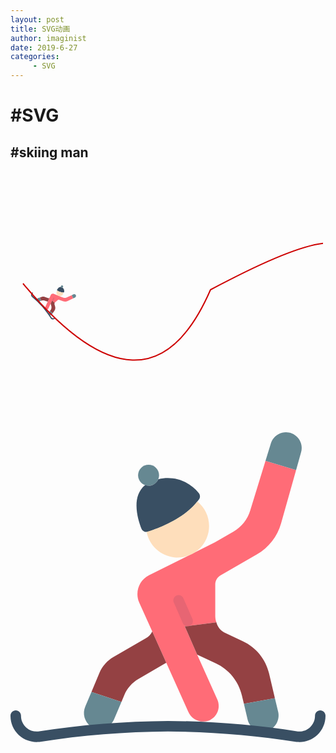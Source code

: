 ```yaml
---
layout: post
title: SVG动画
author: imaginist
date: 2019-6-27
categories:
     - SVG
---
```



# #SVG
## #skiing man


<!--more-->


<svg width="500" height="400" xmlns="http://www.w3.org/2000/svg">
   <g>
   <svg aria-hidden="true" focusable="false" data-prefix="fas" data-icon="car-side" class="svg-inline--fa fa-car-side fa-w-20" role="img" xmlns="http://www.w3.org/2000/svg" viewBox="0 0 4600 950" x="0" y="-200" fill="#cd0000"><path d="m464.214844 61.40625-24.40625 86.699219c-6.046875 21.402343-20.226563 39.597656-39.507813 50.6875l-58.964843 33.875c-5.277344 3.046875-8.527344 8.671875-8.535157 14.765625v51.199218c.035157 3.515626.640625 7.003907 1.792969 10.324219l-.9375.257813-50.347656 6.3125 20.308594 46.421875 32.511718 72.449219c2.890625 6.40625 3.015625 13.71875.355469 20.21875-2.664063 6.503906-7.882813 11.628906-14.433594 14.167968-13.203125 4.601563-27.710937-1.816406-33.195312-14.675781l-35.667969-79.53125-22.785156-50.773437-21.078125-46.761719c-7.515625-16.703125-.511719-36.359375 15.871093-44.542969l107.265626-53.589844 29.953124-17.324218c13.085938-7.535157 22.816407-19.769532 27.21875-34.21875l24.832032-80.894532zm0 0" fill="#ff6c77"/><path d="m253.1875 374.578125-45.226562 26.453125c-10.234376 5.941406-18.257813 15.046875-22.871094 25.941406l-4.777344 11.433594-48.726562-16.296875 12.96875-30.890625c4.617187-10.921875 12.679687-20.03125 22.957031-25.941406l52.648437-30.378906c4.449219-2.585938 8.019532-6.453126 10.242188-11.09375zm0 0" fill="#944143"/><path d="m429.742188 432.265625-50.347657 9.214844-3.328125-13.824219c-5.414062-22.886719-21.007812-42.035156-42.324218-51.96875l-29.867188-13.910156c-.097656.035156-.1875.09375-.257812.171875l-20.308594-46.421875 50.347656-6.3125.9375-.257813c1.820312 6.988281 6.371094 12.953125 12.628906 16.554688l30.636719 14.25c21.316406 9.933593 36.910156 29.082031 42.324219 51.96875zm0 0" fill="#944143"/><path d="m241.496094 69.964844c0 9.425781-7.640625 17.066406-17.066406 17.066406-9.425782 0-17.066407-7.640625-17.066407-17.066406 0-9.425782 7.640625-17.066406 17.066407-17.066406 9.425781 0 17.066406 7.640624 17.066406 17.066406zm0 0" fill="#668892"/><path d="m305.988281 98.953125c-15.535156-19.867187-41.335937-28.6875-65.78125-22.496094-2.640625 6.386719-8.871093 10.550781-15.777343 10.546875-1.886719-.019531-3.757813-.355468-5.53125-.996094-23.175782 18.652344-12.183594 55.269532-6.09375 70.6875 1.621093 4.148438 6.183593 6.328126 10.429687 4.984376 17.40625-5.460938 61.4375-21.769532 83.300781-52.667969 2.078125-3.101563 1.855469-7.203125-.546875-10.058594zm0 0" fill="#394f63"/><path d="m303.738281 112.65625c-22.640625 28.535156-63.796875 43.800781-80.503906 49.050781-.652344.152344-1.320313.230469-1.988281.230469 4.183594 22.277344 22.519531 39.15625 45.070312 41.480469 22.550782 2.324219 43.941406-10.457031 52.582032-31.414063 8.644531-20.957031 2.472656-45.101562-15.160157-59.347656zm0 0" fill="#fedebb"/><path d="m472.320312 32.648438-8.105468 28.757812-49.75-14.933594 8.621094-27.90625c2.511718-8.792968 9.53125-15.578125 18.40625-17.800781 8.871093-2.21875 18.257812.464844 24.617187 7.042969 6.359375 6.574218 8.726563 16.042968 6.210937 24.839844zm0 0" fill="#668892"/><path d="m287.925781 315.535156c-3.394531.003906-6.46875-2.007812-7.824219-5.117187l-14.851562-33.964844c-1.710938-4.28125.28125-9.148437 4.507812-10.992187 4.226563-1.847657 9.152344 0 11.128907 4.167968l14.847656 33.960938c1.148437 2.636718.894531 5.675781-.679687 8.082031-1.574219 2.40625-4.253907 3.859375-7.128907 3.863281zm0 0" fill="#e76573"/><path d="m420.609375 484.488281c-6.964844 3.050781-14.929687 2.855469-21.734375-.542969-6.808594-3.394531-11.753906-9.632812-13.507812-17.035156l-5.972657-25.429687 50.347657-9.214844 5.117187 21.503906c3.285156 12.335938-2.707031 25.257813-14.25 30.71875zm0 0" fill="#668892"/><path d="m180.3125 438.40625-11.949219 28.246094c-2.953125 7-8.859375 12.332031-16.121093 14.554687-7.265626 2.222657-15.144532 1.113281-21.511719-3.035156-10.453125-7.320313-14.246094-21.027344-9.042969-32.679687l9.898438-23.382813zm0 0" fill="#668892"/><path d="m466.347656 503.433594c-.484375-.003906-.972656-.046875-1.449218-.128906-69.113282-10.859376-138.9375-16.523438-208.898438-16.941407-69.957031.417969-139.785156 6.082031-208.894531 16.941407-.480469.082031-.964844.125-1.449219.128906-11.84375.90625-23.527344-3.191406-32.203125-11.304688-8.679687-8.109375-13.558594-19.488281-13.453125-31.363281 0-4.714844 3.820312-8.535156 8.535156-8.535156 4.710938 0 8.535156 3.820312 8.535156 8.535156-.097656 7.230469 2.890626 14.15625 8.21875 19.046875 5.328126 4.886719 12.488282 7.269531 19.683594 6.550781 69.820313-10.933593 140.359375-16.640625 211.027344-17.066406 70.671875.425781 141.210938 6.132813 211.03125 17.066406 7.191406.703125 14.339844-1.6875 19.664062-6.570312 5.324219-4.886719 8.320313-11.804688 8.238282-19.027344 0-4.714844 3.820312-8.535156 8.535156-8.535156 4.710938 0 8.53125 3.820312 8.53125 8.535156.109375 11.875-4.769531 23.253906-13.449219 31.363281-8.679687 8.113282-20.359375 12.210938-32.203125 11.304688zm0 0" fill="#394f63"/></svg>
    <animateMotion path="M20,180 q200,240 300,10 q180,-250 300,0" begin="0s" dur="3s" rotate="auto" repeatCount="indefinite"/>
	</g>
    <path d="M20,180 q200,240 300,10 q280,-150 200,0" stroke="#cd0000" stroke-width="2" fill="none" />
</svg>



<svg height="512pt" viewBox="0 -4 512.00342 512" width="512pt" xmlns="http://www.w3.org/2000/svg"><path d="m464.214844 61.40625-24.40625 86.699219c-6.046875 21.402343-20.226563 39.597656-39.507813 50.6875l-58.964843 33.875c-5.277344 3.046875-8.527344 8.671875-8.535157 14.765625v51.199218c.035157 3.515626.640625 7.003907 1.792969 10.324219l-.9375.257813-50.347656 6.3125 20.308594 46.421875 32.511718 72.449219c2.890625 6.40625 3.015625 13.71875.355469 20.21875-2.664063 6.503906-7.882813 11.628906-14.433594 14.167968-13.203125 4.601563-27.710937-1.816406-33.195312-14.675781l-35.667969-79.53125-22.785156-50.773437-21.078125-46.761719c-7.515625-16.703125-.511719-36.359375 15.871093-44.542969l107.265626-53.589844 29.953124-17.324218c13.085938-7.535157 22.816407-19.769532 27.21875-34.21875l24.832032-80.894532zm0 0" fill="#ff6c77"/><path d="m253.1875 374.578125-45.226562 26.453125c-10.234376 5.941406-18.257813 15.046875-22.871094 25.941406l-4.777344 11.433594-48.726562-16.296875 12.96875-30.890625c4.617187-10.921875 12.679687-20.03125 22.957031-25.941406l52.648437-30.378906c4.449219-2.585938 8.019532-6.453126 10.242188-11.09375zm0 0" fill="#944143"/><path d="m429.742188 432.265625-50.347657 9.214844-3.328125-13.824219c-5.414062-22.886719-21.007812-42.035156-42.324218-51.96875l-29.867188-13.910156c-.097656.035156-.1875.09375-.257812.171875l-20.308594-46.421875 50.347656-6.3125.9375-.257813c1.820312 6.988281 6.371094 12.953125 12.628906 16.554688l30.636719 14.25c21.316406 9.933593 36.910156 29.082031 42.324219 51.96875zm0 0" fill="#944143"/><path d="m241.496094 69.964844c0 9.425781-7.640625 17.066406-17.066406 17.066406-9.425782 0-17.066407-7.640625-17.066407-17.066406 0-9.425782 7.640625-17.066406 17.066407-17.066406 9.425781 0 17.066406 7.640624 17.066406 17.066406zm0 0" fill="#668892"/><path d="m305.988281 98.953125c-15.535156-19.867187-41.335937-28.6875-65.78125-22.496094-2.640625 6.386719-8.871093 10.550781-15.777343 10.546875-1.886719-.019531-3.757813-.355468-5.53125-.996094-23.175782 18.652344-12.183594 55.269532-6.09375 70.6875 1.621093 4.148438 6.183593 6.328126 10.429687 4.984376 17.40625-5.460938 61.4375-21.769532 83.300781-52.667969 2.078125-3.101563 1.855469-7.203125-.546875-10.058594zm0 0" fill="#394f63"/><path d="m303.738281 112.65625c-22.640625 28.535156-63.796875 43.800781-80.503906 49.050781-.652344.152344-1.320313.230469-1.988281.230469 4.183594 22.277344 22.519531 39.15625 45.070312 41.480469 22.550782 2.324219 43.941406-10.457031 52.582032-31.414063 8.644531-20.957031 2.472656-45.101562-15.160157-59.347656zm0 0" fill="#fedebb"/><path d="m472.320312 32.648438-8.105468 28.757812-49.75-14.933594 8.621094-27.90625c2.511718-8.792968 9.53125-15.578125 18.40625-17.800781 8.871093-2.21875 18.257812.464844 24.617187 7.042969 6.359375 6.574218 8.726563 16.042968 6.210937 24.839844zm0 0" fill="#668892"/><path d="m287.925781 315.535156c-3.394531.003906-6.46875-2.007812-7.824219-5.117187l-14.851562-33.964844c-1.710938-4.28125.28125-9.148437 4.507812-10.992187 4.226563-1.847657 9.152344 0 11.128907 4.167968l14.847656 33.960938c1.148437 2.636718.894531 5.675781-.679687 8.082031-1.574219 2.40625-4.253907 3.859375-7.128907 3.863281zm0 0" fill="#e76573"/><path d="m420.609375 484.488281c-6.964844 3.050781-14.929687 2.855469-21.734375-.542969-6.808594-3.394531-11.753906-9.632812-13.507812-17.035156l-5.972657-25.429687 50.347657-9.214844 5.117187 21.503906c3.285156 12.335938-2.707031 25.257813-14.25 30.71875zm0 0" fill="#668892"/><path d="m180.3125 438.40625-11.949219 28.246094c-2.953125 7-8.859375 12.332031-16.121093 14.554687-7.265626 2.222657-15.144532 1.113281-21.511719-3.035156-10.453125-7.320313-14.246094-21.027344-9.042969-32.679687l9.898438-23.382813zm0 0" fill="#668892"/><path d="m466.347656 503.433594c-.484375-.003906-.972656-.046875-1.449218-.128906-69.113282-10.859376-138.9375-16.523438-208.898438-16.941407-69.957031.417969-139.785156 6.082031-208.894531 16.941407-.480469.082031-.964844.125-1.449219.128906-11.84375.90625-23.527344-3.191406-32.203125-11.304688-8.679687-8.109375-13.558594-19.488281-13.453125-31.363281 0-4.714844 3.820312-8.535156 8.535156-8.535156 4.710938 0 8.535156 3.820312 8.535156 8.535156-.097656 7.230469 2.890626 14.15625 8.21875 19.046875 5.328126 4.886719 12.488282 7.269531 19.683594 6.550781 69.820313-10.933593 140.359375-16.640625 211.027344-17.066406 70.671875.425781 141.210938 6.132813 211.03125 17.066406 7.191406.703125 14.339844-1.6875 19.664062-6.570312 5.324219-4.886719 8.320313-11.804688 8.238282-19.027344 0-4.714844 3.820312-8.535156 8.535156-8.535156 4.710938 0 8.53125 3.820312 8.53125 8.535156.109375 11.875-4.769531 23.253906-13.449219 31.363281-8.679687 8.113282-20.359375 12.210938-32.203125 11.304688zm0 0" fill="#394f63"/></svg>
